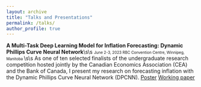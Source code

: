 ```yaml
---
layout: archive
title: "Talks and Presentations"
permalink: /talks/
author_profile: true
---
```


**A Multi-Task Deep Learning Model for Inflation Forecasting: Dynamic Phillips Curve Neural Network**\s\s
<font size="1"> June 2-3, 2023 RBC Convention Centre, Winnipeg, Manitoba </font>\s\s
As one of ten selected finalists of the undergraduate research competition hosted jointly by the Canadian Economics Association (CEA) and the Bank of Canada, I present my research on forecasting inflation with the Dynamic Phillips Curve Neural Network (DPCNN). [Poster](https://rproner1.github.io/files/dpcnn_poster.pdf) [Working paper](https://rproner1.github.io/files/ForecastingInflationWithDeepLearning.pdf)  